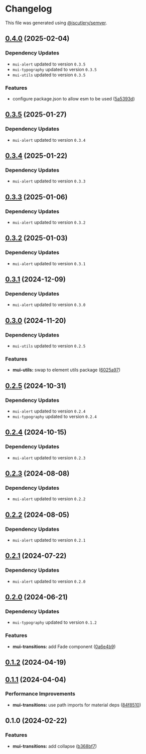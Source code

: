 # Changelog

This file was generated using [@jscutlery/semver](https://github.com/jscutlery/semver).

## [0.4.0](https://github.com/Availity/element/compare/@availity/mui-transitions@0.3.5...@availity/mui-transitions@0.4.0) (2025-02-04)

### Dependency Updates

* `mui-alert` updated to version `0.3.5`
* `mui-typography` updated to version `0.3.5`
* `mui-utils` updated to version `0.3.5`

### Features

* configure package.json to allow esm to be used ([5a5393d](https://github.com/Availity/element/commit/5a5393de761f52608e714dd94a05106937dd95db))

## [0.3.5](https://github.com/Availity/element/compare/@availity/mui-transitions@0.3.4...@availity/mui-transitions@0.3.5) (2025-01-27)

### Dependency Updates

* `mui-alert` updated to version `0.3.4`
## [0.3.4](https://github.com/Availity/element/compare/@availity/mui-transitions@0.3.3...@availity/mui-transitions@0.3.4) (2025-01-22)

### Dependency Updates

* `mui-alert` updated to version `0.3.3`
## [0.3.3](https://github.com/Availity/element/compare/@availity/mui-transitions@0.3.2...@availity/mui-transitions@0.3.3) (2025-01-06)

### Dependency Updates

* `mui-alert` updated to version `0.3.2`
## [0.3.2](https://github.com/Availity/element/compare/@availity/mui-transitions@0.3.1...@availity/mui-transitions@0.3.2) (2025-01-03)

### Dependency Updates

* `mui-alert` updated to version `0.3.1`
## [0.3.1](https://github.com/Availity/element/compare/@availity/mui-transitions@0.3.0...@availity/mui-transitions@0.3.1) (2024-12-09)

### Dependency Updates

* `mui-alert` updated to version `0.3.0`
## [0.3.0](https://github.com/Availity/element/compare/@availity/mui-transitions@0.2.5...@availity/mui-transitions@0.3.0) (2024-11-20)

### Dependency Updates

* `mui-utils` updated to version `0.2.5`

### Features

* **mui-utils:** swap to element utils package ([6025a97](https://github.com/Availity/element/commit/6025a97905473a7db9e01cc47c9653febf221592))

## [0.2.5](https://github.com/Availity/element/compare/@availity/mui-transitions@0.2.4...@availity/mui-transitions@0.2.5) (2024-10-31)

### Dependency Updates

* `mui-alert` updated to version `0.2.4`
* `mui-typography` updated to version `0.2.4`
## [0.2.4](https://github.com/Availity/element/compare/@availity/mui-transitions@0.2.3...@availity/mui-transitions@0.2.4) (2024-10-15)

### Dependency Updates

* `mui-alert` updated to version `0.2.3`
## [0.2.3](https://github.com/Availity/element/compare/@availity/mui-transitions@0.2.2...@availity/mui-transitions@0.2.3) (2024-08-08)

### Dependency Updates

* `mui-alert` updated to version `0.2.2`
## [0.2.2](https://github.com/Availity/element/compare/@availity/mui-transitions@0.2.1...@availity/mui-transitions@0.2.2) (2024-08-05)

### Dependency Updates

* `mui-alert` updated to version `0.2.1`
## [0.2.1](https://github.com/Availity/element/compare/@availity/mui-transitions@0.2.0...@availity/mui-transitions@0.2.1) (2024-07-22)

### Dependency Updates

* `mui-alert` updated to version `0.2.0`
## [0.2.0](https://github.com/Availity/element/compare/@availity/mui-transitions@0.1.2...@availity/mui-transitions@0.2.0) (2024-06-21)

### Dependency Updates

* `mui-typography` updated to version `0.1.2`

### Features

* **mui-transitions:** add Fade component ([0a6e4b9](https://github.com/Availity/element/commit/0a6e4b9b31da786f26f64a66ceef789a57d302fe))

## [0.1.2](https://github.com/Availity/element/compare/@availity/mui-transitions@0.1.1...@availity/mui-transitions@0.1.2) (2024-04-19)

## [0.1.1](https://github.com/Availity/element/compare/@availity/mui-transitions@0.1.0...@availity/mui-transitions@0.1.1) (2024-04-04)


### Performance Improvements

* **mui-transitions:** use path imports for material deps ([84f8510](https://github.com/Availity/element/commit/84f8510f8516cb200fb51816e6e6928f348d4f18))

## 0.1.0 (2024-02-22)


### Features

* **mui-transitions:** add collapse ([b368bf7](https://github.com/Availity/element/commit/b368bf73810b50e710f1dc6698932c9ee1cc5ffc))
